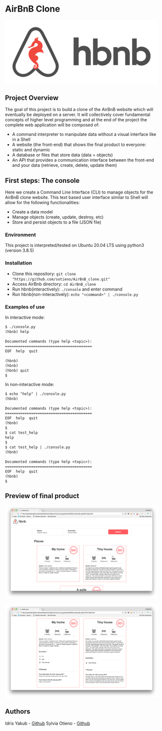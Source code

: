 # AirBnB Clone

![Hbnb_Logo](images/hbnb_logo.jpg)

## Project Overview

The goal of this project is to build a clone of the AirBnB website which will eventually be deployed on a server. It will collectively cover fundamental concepts of higher level programming and at the end of the project the complete web application will be composed of:

* A command interpreter to manipulate data without a visual interface like in a Shell
* A website (the front-end) that shows the final product to everyone: static and dynamic
* A database or files that store data (data = objects)
* An API that provides a communication interface between the front-end and your data (retrieve, create, delete, update them)

## First steps: The console

Here we create a Command Line Interface (CLI) to manage objects for the AirBnB clone website. This text based user interface similar to Shell will allow for the following functionalities:

* Create a data model
* Manage objects (create, update, destroy, etc)
* Store and persist objects to a file (JSON file)

### Environment
This project is interpreted/tested on Ubuntu 20.04 LTS using python3 (version 3.8.5)

### Installation
* Clone this repository: `git clone "https://github.com/sotieno/AirBnB_clone.git"`
* Access AirBnb directory: `cd AirBnB_clone`
* Run hbnb(interactively): `./console` and enter command
* Run hbnb(non-interactively): `echo "<command>" | ./console.py`

### Examples of use
In interactive mode:

```
$ ./console.py
(hbnb) help

Documented commands (type help <topic>):
========================================
EOF  help  quit

(hbnb)
(hbnb)
(hbnb) quit
$
```
In non-interactive mode:

```
$ echo "help" | ./console.py
(hbnb)

Documented commands (type help <topic>):
========================================
EOF  help  quit
(hbnb)
$
$ cat test_help
help
$
$ cat test_help | ./console.py
(hbnb)

Documented commands (type help <topic>):
========================================
EOF  help  quit
(hbnb)
$
```
## Preview of final product

![Final_Product1](images/final_product1.jpg)

![Final_Product2](images/final_product2.jpg)

## Authors
Idris Yakub - [Github](https://github.com/driiisdev)
Sylvia Otieno - [Github](https://github.com/sotieno)


